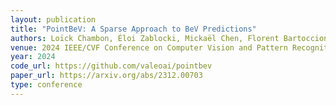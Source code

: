 ```yaml
---
layout: publication
title: "PointBeV: A Sparse Approach to BeV Predictions" 
authors: Loïck Chambon, Éloi Zablocki, Mickaël Chen, Florent Bartoccioni, Patrick Pérez, Matthieu Cord
venue: 2024 IEEE/CVF Conference on Computer Vision and Pattern Recognition (CVPR 2024)
year: 2024
code_url: https://github.com/valeoai/pointbev
paper_url: https://arxiv.org/abs/2312.00703
type: conference
---
```

